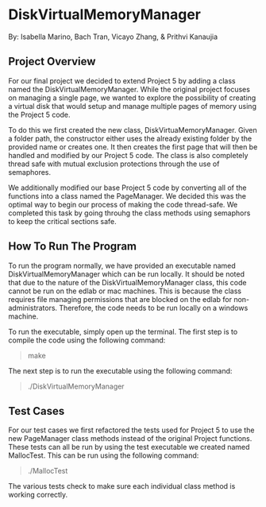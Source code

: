 # DiskVirtualMemoryManager

By: Isabella Marino, Bach Tran, Vicayo Zhang, & Prithvi Kanaujia

## Project Overview

For our final project we decided to extend Project 5 by adding a class named the DiskVirtualMemoryManager. While the original project focuses on managing a single page, we wanted to explore the possibility of creating a virtual disk that would setup and manage multiple pages of memory using the Project 5 code.

To do this we first created the new class, DiskVirtuaMemoryManager. Given a folder path, the constructor either uses the already existing folder by the provided name or creates one. It then creates the first page that will then be handled and modified by our Project 5 code. The class is also completely thread safe with mutual exclusion protections through the use of semaphores.

We additionally modified our base Project 5 code by converting all of the functions into a class named the PageManager. We decided this was the optimal way to begin our process of making the code thread-safe. We completed this task by going throuhg the class methods using semaphors to keep the critical sections safe.

## How To Run The Program

To run the program normally, we have provided an executable named DiskVirtualMemoryManager which can be run locally. It should be noted that due to the nature of the DiskVirtualMemoryManager class, this code cannot be run on the edlab or mac machines. This is because the class requires file managing permissions that are blocked on the edlab for non-administrators. Therefore, the code needs to be run locally on a windows machine. 


To run the executable, simply open up the terminal. The first step is to compile the code using the following command:

> make

The next step is to run the executable using the following command:

>./DiskVirtualMemoryManager

## Test Cases

For our test cases we first refactored the tests used for Project 5 to use the new PageManager class methods instead of the original Project functions. These tests can all be run by using the test executable we created named MallocTest. This can be run using the following command:

>./MallocTest

The various tests check to make sure each individual class method is working correctly. 